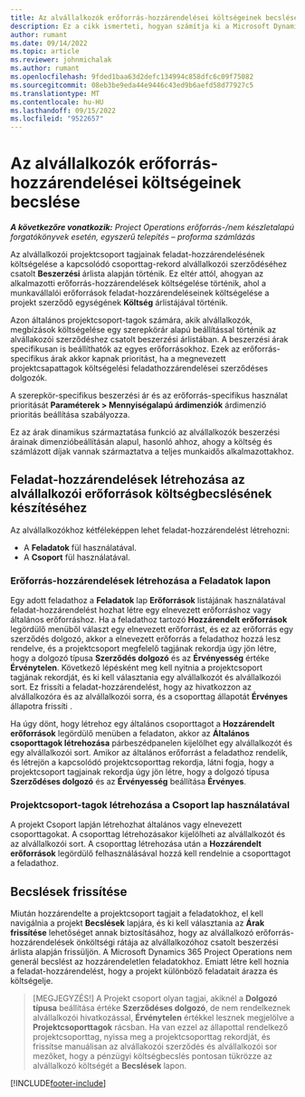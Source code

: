 ```yaml
---
title: Az alvállalkozók erőforrás-hozzárendelései költségeinek becslése
description: Ez a cikk ismerteti, hogyan számítja ki a Microsoft Dynamics 365 Project Operations alvállalkozók erőforrás-hozzárendelésének költségbecslését.
author: rumant
ms.date: 09/14/2022
ms.topic: article
ms.reviewer: johnmichalak
ms.author: rumant
ms.openlocfilehash: 9fded1baa63d2defc134994c858dfc6c09f75082
ms.sourcegitcommit: 08eb3be9eda44e9446c43ed9b6aefd58d77927c5
ms.translationtype: MT
ms.contentlocale: hu-HU
ms.lasthandoff: 09/15/2022
ms.locfileid: "9522657"
---
```

# <a name="cost-estimation-of-subcontracted-resource-assignments"></a>Az alvállalkozók erőforrás-hozzárendelései költségeinek becslése

_**A következőre vonatkozik:** Project Operations erőforrás-/nem készletalapú forgatókönyvek esetén, egyszerű telepítés – proforma számlázás_

Az alvállalkozói projektcsoport tagjainak feladat-hozzárendelésének költségelése a kapcsolódó csoporttag-rekord alvállalkozói szerződéséhez csatolt **Beszerzési** árlista alapján történik. Ez eltér attól, ahogyan az alkalmazotti erőforrás-hozzárendelések költségelése történik, ahol a munkavállalói erőforrások feladat-hozzárendeléseinek költségelése a projekt szerződő egységének **Költség** árlistájával történik. 

Azon általános projektcsoport-tagok számára, akik alvállalkozók, megbízások költségelése egy szerepkörár alapú beállítással történik az alvállakozói szerződéshez csatolt beszerzési árlistában. A beszerzési árak specifikusan is beállíthatók az egyes erőforrásokhoz. Ezek az erőforrás-specifikus árak akkor kapnak prioritást, ha a megnevezett projektcsapattagok költségelési feladathozzárendelései szerződéses dolgozók. 

A szerepkör-specifikus beszerzési ár és az erőforrás-specifikus használat prioritását **Paraméterek > Mennyiségalapú árdimenziók** árdimenzió prioritás beállítása szabályozza.

Ez az árak dinamikus származtatása funkció az alvállalkozók beszerzési árainak dimenzióbeállításán alapul, hasonló ahhoz, ahogy a költség és számlázott díjak vannak származtatva a teljes munkaidős alkalmazottakhoz. 

## <a name="creating-task-assignments-for-getting-cost-estimates-of-subcontractor-resources"></a>Feladat-hozzárendelések létrehozása az alvállalkozói erőforrások költségbecslésének készítéséhez

Az alvállalkozókhoz kétféleképpen lehet feladat-hozzárendelést létrehozni: 
- A **Feladatok** fül használatával.
- A **Csoport** fül használatával.

### <a name="creating-resources-assignments-using-the-tasks-tab"></a>Erőforrás-hozzárendelések létrehozása a Feladatok lapon
Egy adott feladathoz a **Feladatok** lap **Erőforrások** listájának használatával feladat-hozzárendelést hozhat létre egy elnevezett erőforráshoz vagy általános erőforráshoz. Ha a feladathoz tartozó **Hozzárendelt erőforrások** legördülő menüből választ egy elnevezett erőforrást, és ez az erőforrás egy szerződés dolgozó, akkor a elnevezett erőforrás a feladathoz hozzá lesz rendelve, és a projektcsoport megfelelő tagjának rekordja úgy jön létre, hogy a dolgozó típusa **Szerződés dolgozó** és az **Érvényesség** értéke **Érvénytelen**. Következő lépésként meg kell nyitnia a projektcsoport tagjának rekordját, és ki kell választania egy alvállalkozót és alvállalkozói sort. Ez frissíti a feladat-hozzárendelést, hogy az hivatkozzon az alvállalkozóra és az alvállalkozói sorra, és a csoporttag állapotát **Érvényes** állapotra frissíti .

Ha úgy dönt, hogy létrehoz egy általános csoporttagot a **Hozzárendelt erőforrások** legördülő menüben a feladaton, akkor az **Általános csoporttagok létrehozása** párbeszédpanelen kijelölhet egy alvállalkozót és egy alvállalkozói sort. Amikor az általános erőforrást a feladathoz rendelik, és létrejön a kapcsolódó projektcsoporttag rekordja, látni fogja, hogy a projektcsoport tagjainak rekordja úgy jön létre, hogy a dolgozó típusa **Szerződéses dolgozó** és az **Érvényesség** beállítása **Érvényes**.

### <a name="creating-project-team-members-using-the-team-tab"></a>Projektcsoport-tagok létrehozása a Csoport lap használatával
A projekt Csoport lapján létrehozhat általános vagy elnevezett csoporttagokat. A csoporttag létrehozásakor kijelölheti az alvállalkozót és az alvállalkozói sort. A csoporttag létrehozása után a **Hozzárendelt erőforrások** legördülő felhasználásával hozzá kell rendelnie a csoporttagot a feladathoz. 

## <a name="updating-estimates"></a>Becslések frissítése
Miután hozzárendelte a projektcsoport tagjait a feladatokhoz, el kell navigálnia a projekt **Becslések** lapjára, és ki kell választania az **Árak frissítése** lehetőséget annak biztosításához, hogy az alvállalkozó erőforrás-hozzárendelések önköltségi rátája az alvállalkozóhoz csatolt beszerzési árlista alapján frissüljön. A Microsoft Dynamics 365 Project Operations nem generál becslést az hozzárendeletlen feladatokhoz. Emiatt létre kell hoznia a feladat-hozzárendelést, hogy a projekt különböző feladatait árazza és költségelje. 

> [MEGJEGYZÉS!] A Projekt csoport olyan tagjai, akiknél a **Dolgozó típusa** beállítása értéke **Szerződéses dolgozó**, de nem rendelkeznek alvállalkozói hivatkozással, **Érvénytelen** értékkel lesznek megjelölve a **Projektcsoporttagok** rácsban. Ha van ezzel az állapottal rendelkező projektcsoporttag, nyissa meg a projektcsoporttag rekordját, és frissítse manuálisan az alvállakozói szerződés és alvállalkozói sor mezőket, hogy a pénzügyi költségbecslés pontosan tükrözze az alvállalkozó költségét a **Becslések** lapon. 


[!INCLUDE[footer-include](../../includes/footer-banner.md)]
